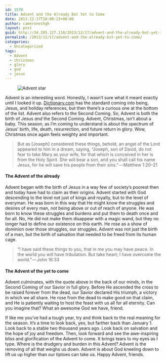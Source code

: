```yaml
---
id: 1578
title: Advent and the Already But Yet to Come
date: 2013-12-17T10:00:23+00:00
author: cameroneshgh
layout: post
guid: http://34.205.127.110/2013/12/17/advent-and-the-already-but-yet-to-come/
permalink: /2013/12/17/advent-and-the-already-but-yet-to-come/
categories:
  - Uncategorized
tags:
  - Advent
  - christmas
  - glory
  - god
  - jesus
---
```

<figure> 

<img alt="Advent star" src="https://waywardjourneyer.files.wordpress.com/2013/12/10e6f-0dxkebkreon2ewaq8.jpg?w=525" data-recalc-dims="1" />
  
</figure> 

Advent is an interesting word. Honestly, I wasn’t sure what it meant exactly until I looked it up. <a href="http://dictionary.reference.com/browse/advent?s=t" target="_blank">Dictionary.com</a> has the standard coming into being, Jesus, and holiday references, but then there’s a curious one at the bottom of the list. Advent also refers to the Second Coming. So, Advent is both the birth of Jesus _and_ the Second Coming. Advent, Christmas, isn’t about a baby. This season, as I’m coming to understand is about the spectrum of Jesus’ birth, life, death, resurrection, and future return in glory. Wow, Christmas once again feels weighty and important.

> But as [Joseph] considered these things, behold, an angel of the Lord appeared to him in a dream, saying, “Joseph, son of David, do not fear to take Mary as your wife, for that which is conceived in her is from the Holy Spirit. She will bear a son, and you shall call his name Jesus, for he will save his people from their sins.” — Matthew 1:20–21

#### The Advent of the already

Advent began with the birth of Jesus in a way few of society’s poorest then and today have had to claim as their origins. Advent started with God descending to the level not just of kings and royalty, but to the level of everyman. He was born in this way that He might know the struggles and desires of every man, not being above or out of reach of anyone. He was born to know these struggles and burdens and put them to death once and for all. No, He did not make them disappear with a magic wand, but they no longer had to define our existence on this earth. He rose as a show of dominion over those struggles, our struggles. Advent was not just the birth of a man, but the birth of salvation that needed to be freed from its human cage.

> “I have said these things to you, that in me you may have peace. In the world you will have tribulation. But take heart; I have overcome the world.” — John 16:33

#### The Advent of the yet to come

Advent culminates, with the quote above in the back of our minds, in the Second Coming of our Savior in full glory. Before He ascended the cross to be raised forever from the dead, our Savior declared His triumph, a victory in which we all share. He rose from the dead to make good on that claim, and He is patiently waiting to host the feast with us all for all eternity. Can you imagine that? What an awesome God we have, friend.

If like me you’ve had a tough year, try and think back to the real meaning for the season. It’s a time to look back, yes, but farther back than January 1. Look back to a stable two thousand years ago. Look back on salvation and the hope of joy and freedom. Then, look forward and see the awe-inspiring bliss and glorification of the Advent to come. It brings tears to my eyes as I type. Where is the drudgery and burden in this Advent? Advent is the removing of all that weighs us down. Advent is about God kneeling down to lift us up higher than our tiptoes can take us. Happy Advent, friends.